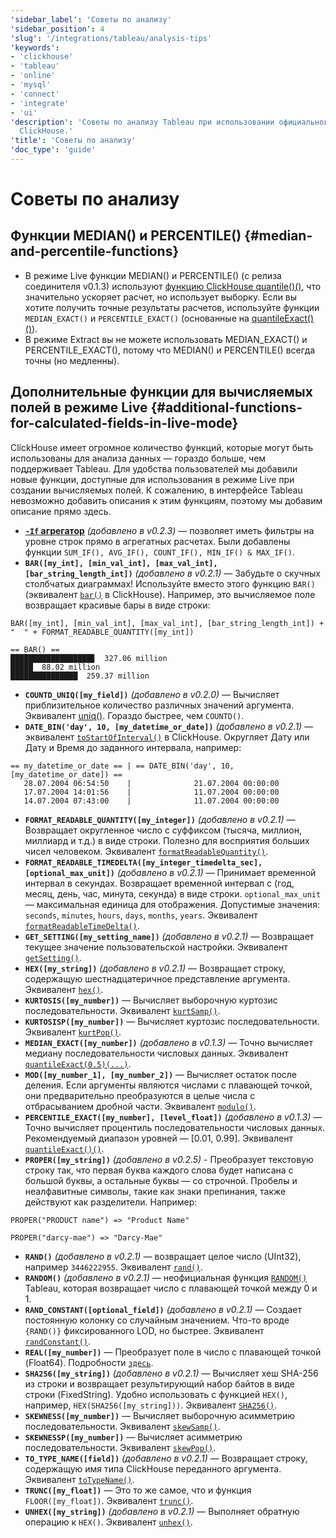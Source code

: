 ```yaml
---
'sidebar_label': 'Советы по анализу'
'sidebar_position': 4
'slug': '/integrations/tableau/analysis-tips'
'keywords':
- 'clickhouse'
- 'tableau'
- 'online'
- 'mysql'
- 'connect'
- 'integrate'
- 'ui'
'description': 'Советы по анализу Tableau при использовании официального соединителя
  ClickHouse.'
'title': 'Советы по анализу'
'doc_type': 'guide'
---
```



# Советы по анализу
## Функции MEDIAN() и PERCENTILE() {#median-and-percentile-functions}
- В режиме Live функции MEDIAN() и PERCENTILE() (с релиза соединителя v0.1.3) используют [функцию ClickHouse quantile()()](https://clickhouse.com/sql-reference/aggregate-functions/reference/quantile/), что значительно ускоряет расчет, но использует выборку. Если вы хотите получить точные результаты расчетов, используйте функции `MEDIAN_EXACT()` и `PERCENTILE_EXACT()` (основанные на [quantileExact()()](https://clickhouse.com/sql-reference/aggregate-functions/reference/quantileexact/)).
- В режиме Extract вы не можете использовать MEDIAN_EXACT() и PERCENTILE_EXACT(), потому что MEDIAN() и PERCENTILE() всегда точны (но медленны).

## Дополнительные функции для вычисляемых полей в режиме Live {#additional-functions-for-calculated-fields-in-live-mode}
ClickHouse имеет огромное количество функций, которые могут быть использованы для анализа данных — гораздо больше, чем поддерживает Tableau. Для удобства пользователей мы добавили новые функции, доступные для использования в режиме Live при создании вычисляемых полей. К сожалению, в интерфейсе Tableau невозможно добавить описания к этим функциям, поэтому мы добавим описание прямо здесь.
- **[`-If` агрегатор](/sql-reference/aggregate-functions/combinators/#-if)** *(добавлено в v0.2.3)* — позволяет иметь фильтры на уровне строк прямо в агрегатных расчетах. Были добавлены функции `SUM_IF(), AVG_IF(), COUNT_IF(), MIN_IF() & MAX_IF()`.
- **`BAR([my_int], [min_val_int], [max_val_int], [bar_string_length_int])`** *(добавлено в v0.2.1)* — Забудьте о скучных столбчатых диаграммах! Используйте вместо этого функцию `BAR()` (эквивалент [`bar()`](/sql-reference/functions/other-functions#bar) в ClickHouse). Например, это вычисляемое поле возвращает красивые бары в виде строки:
```text
BAR([my_int], [min_val_int], [max_val_int], [bar_string_length_int]) + "  " + FORMAT_READABLE_QUANTITY([my_int])
```
```text
== BAR() ==
██████████████████▊  327.06 million
█████  88.02 million
███████████████  259.37 million
```
- **`COUNTD_UNIQ([my_field])`** *(добавлено в v0.2.0)* — Вычисляет приблизительное количество различных значений аргумента. Эквивалент [uniq()](/sql-reference/aggregate-functions/reference/uniq/). Гораздо быстрее, чем `COUNTD()`.
- **`DATE_BIN('day', 10, [my_datetime_or_date])`** *(добавлено в v0.2.1)* — эквивалент [`toStartOfInterval()`](/sql-reference/functions/date-time-functions#toStartOfInterval) в ClickHouse. Округляет Дату или Дату и Время до заданного интервала, например:
```text
== my_datetime_or_date == | == DATE_BIN('day', 10, [my_datetime_or_date]) ==
   28.07.2004 06:54:50    |              21.07.2004 00:00:00
   17.07.2004 14:01:56    |              11.07.2004 00:00:00
   14.07.2004 07:43:00    |              11.07.2004 00:00:00
```
- **`FORMAT_READABLE_QUANTITY([my_integer])`** *(добавлено в v0.2.1)* — Возвращает округленное число с суффиксом (тысяча, миллион, миллиард и т.д.) в виде строки. Полезно для восприятия больших чисел человеком. Эквивалент [`formatReadableQuantity()`](/sql-reference/functions/other-functions#formatreadablequantity).
- **`FORMAT_READABLE_TIMEDELTA([my_integer_timedelta_sec], [optional_max_unit])`** *(добавлено в v0.2.1)* — Принимает временной интервал в секундах. Возвращает временной интервал с (год, месяц, день, час, минута, секунда) в виде строки. `optional_max_unit` — максимальная единица для отображения. Допустимые значения: `seconds`, `minutes`, `hours`, `days`, `months`, `years`. Эквивалент [`formatReadableTimeDelta()`](/sql-reference/functions/other-functions/#formatreadabletimedelta).
- **`GET_SETTING([my_setting_name])`** *(добавлено в v0.2.1)* — Возвращает текущее значение пользовательской настройки. Эквивалент [`getSetting()`](/sql-reference/functions/other-functions#getsetting).
- **`HEX([my_string])`** *(добавлено в v0.2.1)* — Возвращает строку, содержащую шестнадцатеричное представление аргумента. Эквивалент [`hex()`](/sql-reference/functions/encoding-functions/#hex).
- **`KURTOSIS([my_number])`** — Вычисляет выборочную куртозис последовательности. Эквивалент [`kurtSamp()`](/sql-reference/aggregate-functions/reference/kurtsamp).
- **`KURTOSISP([my_number])`** — Вычисляет куртозис последовательности. Эквивалент [`kurtPop()`](/sql-reference/aggregate-functions/reference/kurtpop).
- **`MEDIAN_EXACT([my_number])`** *(добавлено в v0.1.3)* — Точно вычисляет медиану последовательности числовых данных. Эквивалент [`quantileExact(0.5)(...)`](/sql-reference/aggregate-functions/reference/quantileexact/#quantileexact).
- **`MOD([my_number_1], [my_number_2])`** — Вычисляет остаток после деления. Если аргументы являются числами с плавающей точкой, они предварительно преобразуются в целые числа с отбрасыванием дробной части. Эквивалент [`modulo()`](/sql-reference/functions/arithmetic-functions/#modulo).
- **`PERCENTILE_EXACT([my_number], [level_float])`** *(добавлено в v0.1.3)* — Точно вычисляет процентиль последовательности числовых данных. Рекомендуемый диапазон уровней — [0.01, 0.99]. Эквивалент [`quantileExact()()`](/sql-reference/aggregate-functions/reference/quantileexact/#quantileexact).
- **`PROPER([my_string])`** *(добавлено в v0.2.5)* - Преобразует текстовую строку так, что первая буква каждого слова будет написана с большой буквы, а остальные буквы — со строчной. Пробелы и неалфавитные символы, такие как знаки препинания, также действуют как разделители. Например:
```text
PROPER("PRODUCT name") => "Product Name"
```
```text
PROPER("darcy-mae") => "Darcy-Mae"
```
- **`RAND()`** *(добавлено в v0.2.1)* — возвращает целое число (UInt32), например `3446222955`. Эквивалент [`rand()`](/sql-reference/functions/random-functions/#rand).
- **`RANDOM()`** *(добавлено в v0.2.1)* — неофициальная функция [`RANDOM()`](https://kb.tableau.com/articles/issue/random-function-produces-inconsistent-results) Tableau, которая возвращает число с плавающей точкой между 0 и 1.
- **`RAND_CONSTANT([optional_field])`** *(добавлено в v0.2.1)* — Создает постоянную колонку со случайным значением. Что-то вроде `{RAND()}` фиксированного LOD, но быстрее. Эквивалент [`randConstant()`](/sql-reference/functions/random-functions/#randconstant).
- **`REAL([my_number])`** — Преобразует поле в число с плавающей точкой (Float64). Подробности [`здесь`](/sql-reference/data-types/decimal/#operations-and-result-type).
- **`SHA256([my_string])`** *(добавлено в v0.2.1)* — Вычисляет хеш SHA-256 из строки и возвращает результирующий набор байтов в виде строки (FixedString). Удобно использовать с функцией `HEX()`, например, `HEX(SHA256([my_string]))`. Эквивалент [`SHA256()`](/sql-reference/functions/hash-functions#SHA256).
- **`SKEWNESS([my_number])`** — Вычисляет выборочную асимметрию последовательности. Эквивалент [`skewSamp()`](/sql-reference/aggregate-functions/reference/skewsamp).
- **`SKEWNESSP([my_number])`** — Вычисляет асимметрию последовательности. Эквивалент [`skewPop()`](/sql-reference/aggregate-functions/reference/skewpop).
- **`TO_TYPE_NAME([field])`** *(добавлено в v0.2.1)* — Возвращает строку, содержащую имя типа ClickHouse переданного аргумента. Эквивалент [`toTypeName()`](/sql-reference/functions/other-functions#totypename).
- **`TRUNC([my_float])`** — Это то же самое, что и функция `FLOOR([my_float])`. Эквивалент [`trunc()`](/sql-reference/functions/rounding-functions#truncate).
- **`UNHEX([my_string])`** *(добавлено в v0.2.1)* — Выполняет обратную операцию к `HEX()`. Эквивалент [`unhex()`](/sql-reference/functions/encoding-functions#unhex).
